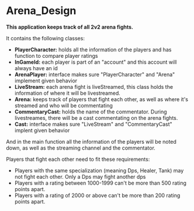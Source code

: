 # Arena_Design

**This application keeps track of all 2v2 arena fights.**

It contains the following classes:
- **PlayerCharacter:** holds all the information of the players and has function to compare player ratings
- **InGameId:** each player is part of an "account" and this account will always have an id
- **ArenaPlayer:** interface makes sure "PlayerCharacter" and "Arena" implement given behavior
- **LiveStream:** each arena fight is liveStreamed, this class holds the information of where it will be livestreamed.
- **Arena:** keeps track of players that fight each other, as well as where it's streamed and who will be commentating
- **CommentaryCast:** holds the name of the commentator. During livestreames, there will be a cast commentating on the arena fights. 
- **Cast:** interface makes sure "LiveStream" and "CommentaryCast" implent given behavior


And in the main function all the information of the players will be noted down, as well as the streaming channel and the commentator.

Players that fight each other need to fit these requirements:
- Players with the same specialization (meaning Dps, Healer, Tank) may not fight each other. Only a Dps may fight another dps
- Players with a rating between 1000-1999 can't be more than 500 rating points apart.
- Players with a rating of 2000 or above can't be more than 200 rating points apart.

